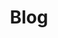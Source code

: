 ---
title: Blog
image: "blog.webp"
description: Ultime News
menu:
  main:
    identifier: "blog"
    weight: 1
---